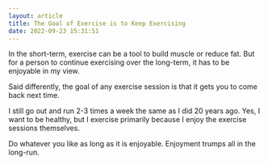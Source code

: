 ```yaml
---
layout: article
title: The Goal of Exercise is to Keep Exercising
date: 2022-09-23 15:31:51
---
```

In the short-term, exercise can be a tool to build muscle or reduce fat.  But for a person to continue exercising over the long-term, it has to be enjoyable in my view.

Said differently, the goal of any exercise session is that it gets you to come back next time.  

I﻿ still go out and run 2-3 times a week the same as I did 20 years ago.  Yes, I want to be healthy, but I exercise primarily because I enjoy the exercise sessions themselves.

D﻿o whatever you like as long as it is enjoyable.  Enjoyment trumps all in the long-run.